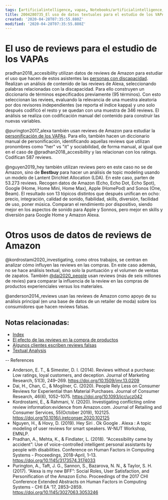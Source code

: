 ```yaml
---
tags: [artificialintelligence, vapas, Notebooks/artificialintelligence, amazon, textualanalysis]
title: 2004280735_El uso de datos textuales para el estudio de los VAPAs
created: '2020-04-28T07:35:55.880Z'
modified: '2020-04-28T07:35:55.880Z'
---
```


# El uso de reviews para el estudio de los VAPAs


pradhan2018_accesibility utilizan datos de reviews de Amazon para estudiar el uso que hacen de estos asistentes las [personas con discapacidad](2004081204_uso_vapas_discapacidad.md). Realizan un análisis de contenido de las reviews de Alexa, seleccionando palabras relacionadas con la discapacidad. Para ello construyen un diccionario de términos especificados previamente (95 términos). Con esto seleccionan las reviees, evaluando la relevancia de una muestra aleatoria por dos revisores independientes (se reporta el índice kappa) y uno solo después codificó el resto y se quedan con una muestra de 346 reviews. El análisis se realiza con codificación manual del contenido para construir las nuevas variables.

@purington2017_alexa también usan reviews de Amazon para estudiar la [personificación de los VAPAs](2004060734_antropomorfismo_vapas.md). Para ello, también hacen un diccionario manual de personificación, identificando aquellas reviews que utilizan pronombres como "her" vs "it" y sociabilidad, de forma manual, al igual que en el caso de @pradhan2018_accesibility y las relacionan con los ratings. Codifican 587 reviews.

@nguyen2019_hey también utilizan reviews pero en este caso no se de Amazon, sino de **Bestbuy** para hacer un análisis de topic modeling usando un modelo de Lantent Dirichlet Allocation (LDA). En este caso, parten de 53.273 reviews. Recogen datos de Amazon (Echo, Echo Dot, Echo Spot), Google (Home, Home Mini, Home Max), Apple (HomePod) and Sonos (One, Beam). El resultado son 13 tópicos distintos que después unifican en ocho: precio, integración, calidad de sonido, fiabilidad, skills, diversión, facilidad de uso, poner música. Comparan el rendimiento por dispositivo, siendo mejor en los aspectos de sonido para Apple y Sonnos, pero mejor en skills y diversión para Google Home y Amazon Alexa.

# Otros usos de datos de reviews de Amazon

@kordrostami2020_investigating, como otros trabajos, se centran en analizar cómo influyen las reviews en las compras. En este caso además, no se hace análisis textual, sino solo la puntuación y el volumen de ventas de zapatos. También [@dai2020_people](2005031821_efectodelasreviews_compra_productos.md) usan reviews (más de seis millones de revies) para comparar la influencia de la review en las compras de productos experienciales versus los materiales. 

@anderson2014_reviews usan las reviews de Amazon como apoyo de su análisis principal (en una base de datos de un retailer de moda) sobre los consumidores que hacen reviews falsas. 

## Notas relacionadas:

- [Index](_2003101705_index.md)
- [El efecto de las reviews en la compra de productos](2005031821_efectodelasreviews_compra_productos.md)
- [Algunos clientes escriben reviews falsas](2005101848_reviewsfalsasprodyctos.md)
- [Textual Analysis](2003250920_textual_analysis.md)

-- 
References

- Anderson, E. T., & Simester, D. I. (2014). Reviews without a purchase: Low ratings, loyal customers, and deception. Journal of Marketing Research, 51(3), 249–269. https://doi.org/10.1509/jmr.13.0209
- Dai, H., Chan, C., & Mogilner, C. (2020). People Rely Less on Consumer Reviews for Experiential than Material Purchases. Journal of Consumer Research, 46(6), 1052–1075. https://doi.org/10.1093/jcr/ucz042
- Kordrostami, E., & Rahmani, V. (2020). Investigating conflicting online review information:evidence from Amazon.com. Journal of Retailing and Consumer Services, 55(October 2019), 102125. https://doi.org/10.1016/j.jretconser.2020.102125
- Nguyen, H., & Hovy, D. (2019). Hey Siri . Ok Google . Alexa : A topic modeling of user reviews for smart speakers. W-NUT Workshop, EMNLP.
- Pradhan, A., Mehta, K., & Findlater, L. (2018). “Accessibility came by accident”: Use of voice-controlled intelligent personal assistants by people with disabilities. Conference on Human Factors in Computing Systems - Proceedings, 2018-April, 1–13. https://doi.org/10.1145/3173574.3174033
- Purington, A., Taft, J. G., Sannon, S., Bazarova, N. N., & Taylor, S. H. (2017). “Alexa is my new BFF”: Social Roles, User Satisfaction, and Personification of the Amazon Echo. Proceedings of the 2017 CHI Conference Extended Abstracts on Human Factors in Computing Systems - CHI EA ’17, 2853–2859. https://doi.org/10.1145/3027063.3053246